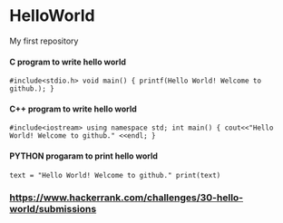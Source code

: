 # HelloWorld
My first repository

#### C program to write hello world
`
    #include<stdio.h>
    void main()
    {
      printf(Hello World! Welcome to github.);
    } 
`
#### C++ program to write hello world 
`
    #include<iostream>
    using namespace std;
    int main()
    {
        cout<<"Hello World! Welcome to github." <<endl;
    }
`  
#### PYTHON progaram to print hello world
`
    text = "Hello World! Welcome to github."
    print(text)
`
### https://www.hackerrank.com/challenges/30-hello-world/submissions
